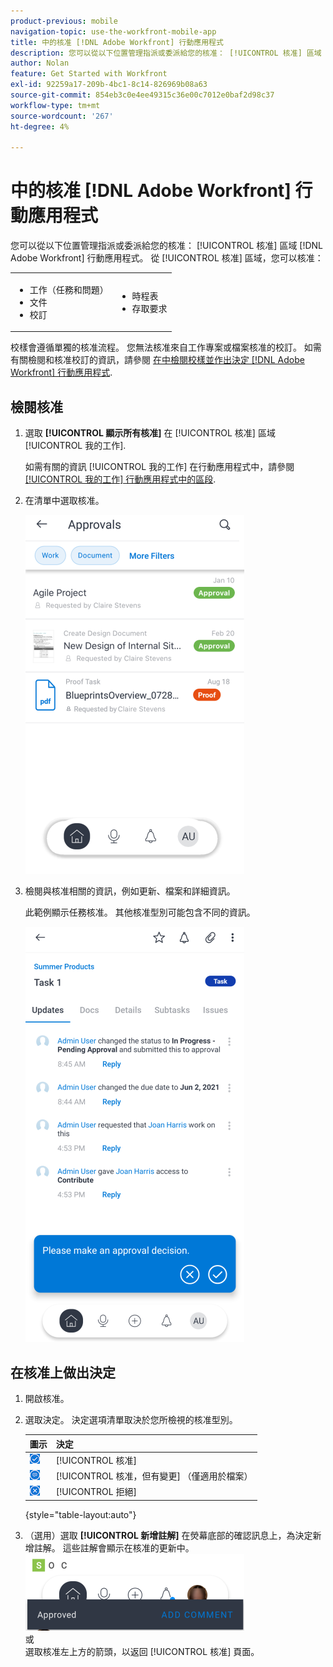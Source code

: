 ```yaml
---
product-previous: mobile
navigation-topic: use-the-workfront-mobile-app
title: 中的核准 [!DNL Adobe Workfront] 行動應用程式
description: 您可以從以下位置管理指派或委派給您的核准： [!UICONTROL 核准] 區域 [!DNL Adobe Workfront] 行動應用程式。
author: Nolan
feature: Get Started with Workfront
exl-id: 92259a17-209b-4bc1-8c14-826969b08a63
source-git-commit: 854eb3c0e4ee49315c36e00c7012e0baf2d98c37
workflow-type: tm+mt
source-wordcount: '267'
ht-degree: 4%

---
```


# 中的核准 [!DNL Adobe Workfront] 行動應用程式

您可以從以下位置管理指派或委派給您的核准： [!UICONTROL 核准] 區域 [!DNL Adobe Workfront] 行動應用程式。 從 [!UICONTROL 核准] 區域，您可以核准：

<table style="table-layout:auto"> 
 <col> 
 <col> 
 <tbody> 
  <tr> 
   <td> 
    <ul> 
     <li>工作（任務和問題）</li> 
     <li>文件</li> 
     <li>校訂 </li> 
    </ul> </td> 
   <td> 
    <ul> 
     <li>時程表</li> 
     <li>存取要求</li> 
    </ul> </td> 
  </tr> 
 </tbody> 
</table>

校樣會遵循單獨的核准流程。 您無法核准來自工作專案或檔案核准的校訂。 如需有關檢閱和核准校訂的資訊，請參閱 [在中檢閱校樣並作出決定 [!DNL Adobe Workfront] 行動應用程式](../../../workfront-basics/mobile-apps/using-the-workfront-mobile-app/work-with-proofs-in-mobile-app.md).

## 檢閱核准

1. 選取 **[!UICONTROL 顯示所有核准]** 在 [!UICONTROL 核准] 區域 [!UICONTROL 我的工作].

   如需有關的資訊 [!UICONTROL 我的工作] 在行動應用程式中，請參閱 [[!UICONTROL 我的工作] 行動應用程式中的區段](../../../workfront-basics/mobile-apps/using-the-workfront-mobile-app/my-work-section-mobile.md).

1. 在清單中選取核准。

   ![行動應用程式中的核准清單](assets/mobile-approvals-adobe-350x574.png)

1. 檢閱與核准相關的資訊，例如更新、檔案和詳細資訊。

   此範例顯示任務核准。 其他核准型別可能包含不同的資訊。

   ![範例任務核准](assets/mobile-taskapproval-350x664.png)

## 在核准上做出決定

1. 開啟核准。
1. 選取決定。 決定選項清單取決於您所檢視的核准型別。

   | 圖示 | 決定 |
   |---|---|
   | ![核准任務的校訂](assets/mobile-approveprooffromtask.png) | [!UICONTROL 核准] |
   | ![核准具有任務變更的校訂](assets/mobile-approveproofwithcommentsfromtask.png) | [!UICONTROL 核准，但有變更] （僅適用於檔案） |
   | ![從任務拒絕校訂](assets/mobile-rejectprooffromtask.png) | [!UICONTROL 拒絕] |

   {style="table-layout:auto"}

1. （選用）選取 **[!UICONTROL 新增註解]** 在熒幕底部的確認訊息上，為決定新增註解。 這些註解會顯示在核准的更新中。\
   ![新增評論](assets/mobile-addcommenttoapproval-350x123.png)\
   或\
   選取核准左上方的箭頭，以返回 [!UICONTROL 核准] 頁面。
